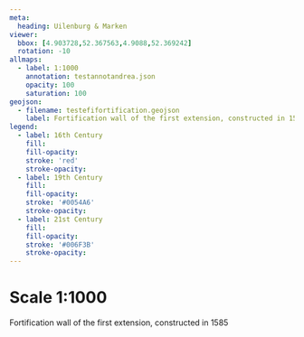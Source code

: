 ```yaml
---
meta:
  heading: Uilenburg & Marken
viewer:
  bbox: [4.903728,52.367563,4.9088,52.369242]
  rotation: -10
allmaps:
  - label: 1:1000
    annotation: testannotandrea.json
    opacity: 100
    saturation: 100
geojson:
  - filename: testefifortification.geojson
    label: Fortification wall of the first extension, constructed in 1585
legend:
  - label: 16th Century
    fill:
    fill-opacity:
    stroke: 'red'
    stroke-opacity:
  - label: 19th Century
    fill:
    fill-opacity:
    stroke: '#0054A6'
    stroke-opacity:
  - label: 21st Century
    fill:
    fill-opacity:
    stroke: '#006F3B'
    stroke-opacity:
---
```

# Scale 1:1000
Fortification wall of the first extension, constructed in 1585 
